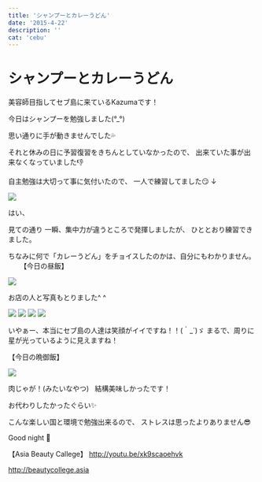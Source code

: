 ```yaml
---
title: 'シャンプーとカレーうどん'
date: '2015-4-22'
description: ''
cat: 'cebu'
---
```


# シャンプーとカレーうどん

美容師目指してセブ島に来ているKazumaです！






今日はシャンプーを勉強しました(°_°)




思い通りに手が動きませんでした💦




それと休みの日に予習復習をきちんとしていなかったので、
出来ていた事が出来なくなっていました👎










自主勉強は大切って事に気付いたので、
一人で練習してました😏
↓


![](../../img/2015-4-22.jpg)


はい、






見ての通り 一瞬、集中力が違うところで発揮しましたが、
ひととおり練習できました。








ちなみに何で「カレーうどん」をチョイスしたのかは、自分にもわかりません。
 
 
 
【今日の昼飯】

![](../../img/2015-4-22_2.jpg)

お店の人と写真もとりました^ ^

![](../../img/2015-4-22_3.jpg)
![](../../img/2015-4-22_4.jpg)
![](../../img/2015-4-22_5.jpg)
![](../../img/2015-4-22_6.jpg)

   


いやぁー、本当にセブ島の人達は笑顔がイイですね！！(｀_´)ゞ
まるで、周りに星が光っているように見えますね！




【今日の晩御飯】

![](../../img/2015-4-22_7.jpg)

肉じゃが！(みたいなやつ)
 
結構美味しかったです！


お代わりしたかったぐらい✨












こんな楽しい国と環境で勉強出来るので、
ストレスは思ったよりありません😎








Good night 🌝










【Asia Beauty Callege】
http://youtu.be/xk9scaoehvk

http://beautycollege.asia

